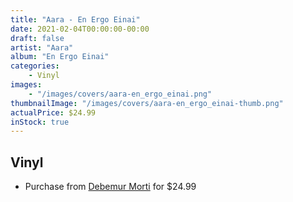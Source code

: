 ```yaml
---
title: "Aara - En Ergo Einai"
date: 2021-02-04T00:00:00-00:00
draft: false
artist: "Aara"
album: "En Ergo Einai"
categories:
    - Vinyl
images:
    - "/images/covers/aara-en_ergo_einai.png"
thumbnailImage: "/images/covers/aara-en_ergo_einai-thumb.png"
actualPrice: $24.99
inStock: true
---
```


## Vinyl
* Purchase from [Debemur Morti](https://debemurmorti.aisamerch.com/item/98666) for $24.99
